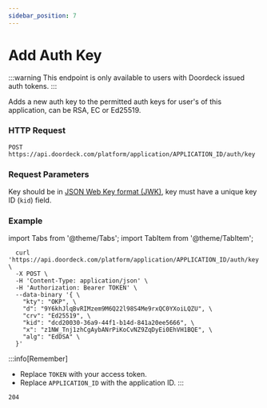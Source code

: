 ```yaml
---
sidebar_position: 7
---
```


# Add Auth Key

:::warning
This endpoint is only available to users with Doordeck issued auth tokens.
:::

Adds a new auth key to the permitted auth keys for user's of this application, can be RSA, EC or Ed25519.

### HTTP Request

`POST https://api.doordeck.com/platform/application/APPLICATION_ID/auth/key`

### Request Parameters

Key should be in [JSON Web Key format (JWK)](https://mkjwk.org), key must have a unique key ID (```kid```) field.

### Example

import Tabs from '@theme/Tabs';
import TabItem from '@theme/TabItem';

<Tabs>
<TabItem value="request" label="Request">

```shell showLineNumbers title="CURL"
  curl 'https://api.doordeck.com/platform/application/APPLICATION_ID/auth/key' \
  -X POST \
  -H 'Content-Type: application/json' \
  -H 'Authorization: Bearer TOKEN' \
  --data-binary '{ \
    "kty": "OKP", \
    "d": "9Y6khJlqBvRIMzem9M6Q22l98S4Me9rxQC0YXoiLQZU", \
    "crv": "Ed25519", \
    "kid": "dcd20030-36a9-44f1-b14d-841a20ee5666", \
    "x": "z1NW_Tnj1zhCgAybANrPiKoCvNZ9ZqDyEi0EhVH1BQE", \
    "alg": "EdDSA" \
  }'
```

:::info[Remember]
* Replace `TOKEN` with your access token.
* Replace `APPLICATION_ID` with the application ID.
:::

</TabItem>
<TabItem value="response" label="Response">

```markdown showLineNumbers title="HTTP CODE"
204
```

</TabItem>
</Tabs>
